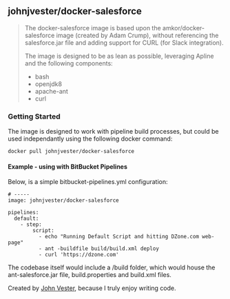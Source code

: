 ## johnjvester/docker-salesforce

> The docker-salesforce image is based upon the amkor/docker-salesforce image (created by Adam Crump), 
> without referencing the salesforce.jar file and adding support for CURL (for Slack integration).
>
> The image is designed to be as lean as possible, leveraging Apline and the following components:
> - bash
> - openjdk8
> - apache-ant
> - curl  

### Getting Started

The image is designed to work with pipeline build processes, but could be used independantly using the following docker command:

`docker pull johnjvester/docker-salesforce`

#### Example - using with BitBucket Pipelines

Below, is a simple bitbucket-pipelines.yml configuration:

```
# ----- 
image: johnjvester/docker-salesforce

pipelines:
  default:
    - step:
        script:
          - echo "Running Default Script and hitting DZone.com web-page"
          - ant -buildfile build/build.xml deploy 
          - curl 'https://dzone.com'
```

The codebase itself would include a /build folder, which would house the ant-salesforce.jar file, build.properties and build.xml files.  

Created by [John Vester](https://www.linkedin.com/in/johnjvester), because I truly enjoy writing code.
